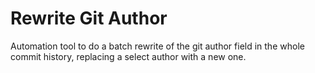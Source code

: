 # Rewrite Git Author

Automation tool to do a batch rewrite of the git author field in the whole commit history, replacing a select author with a new one.
